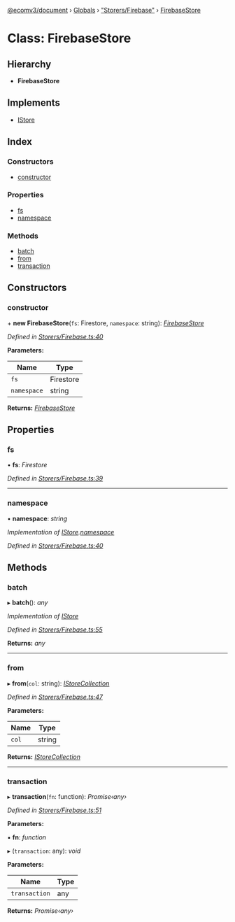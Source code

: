 [@ecomv3/document](../README.md) › [Globals](../globals.md) › ["Storers/Firebase"](../modules/_storers_firebase_.md) › [FirebaseStore](_storers_firebase_.firebasestore.md)

# Class: FirebaseStore

## Hierarchy

* **FirebaseStore**

## Implements

* [IStore](../interfaces/_types_.istore.md)

## Index

### Constructors

* [constructor](_storers_firebase_.firebasestore.md#constructor)

### Properties

* [fs](_storers_firebase_.firebasestore.md#fs)
* [namespace](_storers_firebase_.firebasestore.md#namespace)

### Methods

* [batch](_storers_firebase_.firebasestore.md#batch)
* [from](_storers_firebase_.firebasestore.md#from)
* [transaction](_storers_firebase_.firebasestore.md#transaction)

## Constructors

###  constructor

\+ **new FirebaseStore**(`fs`: Firestore, `namespace`: string): *[FirebaseStore](_storers_firebase_.firebasestore.md)*

*Defined in [Storers/Firebase.ts:40](https://github.com/davidtai/ecom3/blob/bf442b9/packages/document/src/Storers/Firebase.ts#L40)*

**Parameters:**

Name | Type |
------ | ------ |
`fs` | Firestore |
`namespace` | string |

**Returns:** *[FirebaseStore](_storers_firebase_.firebasestore.md)*

## Properties

###  fs

• **fs**: *Firestore*

*Defined in [Storers/Firebase.ts:39](https://github.com/davidtai/ecom3/blob/bf442b9/packages/document/src/Storers/Firebase.ts#L39)*

___

###  namespace

• **namespace**: *string*

*Implementation of [IStore](../interfaces/_types_.istore.md).[namespace](../interfaces/_types_.istore.md#namespace)*

*Defined in [Storers/Firebase.ts:40](https://github.com/davidtai/ecom3/blob/bf442b9/packages/document/src/Storers/Firebase.ts#L40)*

## Methods

###  batch

▸ **batch**(): *any*

*Implementation of [IStore](../interfaces/_types_.istore.md)*

*Defined in [Storers/Firebase.ts:55](https://github.com/davidtai/ecom3/blob/bf442b9/packages/document/src/Storers/Firebase.ts#L55)*

**Returns:** *any*

___

###  from

▸ **from**(`col`: string): *[IStoreCollection](../interfaces/_types_.istorecollection.md)*

*Defined in [Storers/Firebase.ts:47](https://github.com/davidtai/ecom3/blob/bf442b9/packages/document/src/Storers/Firebase.ts#L47)*

**Parameters:**

Name | Type |
------ | ------ |
`col` | string |

**Returns:** *[IStoreCollection](../interfaces/_types_.istorecollection.md)*

___

###  transaction

▸ **transaction**(`fn`: function): *Promise‹any›*

*Defined in [Storers/Firebase.ts:51](https://github.com/davidtai/ecom3/blob/bf442b9/packages/document/src/Storers/Firebase.ts#L51)*

**Parameters:**

▪ **fn**: *function*

▸ (`transaction`: any): *void*

**Parameters:**

Name | Type |
------ | ------ |
`transaction` | any |

**Returns:** *Promise‹any›*
